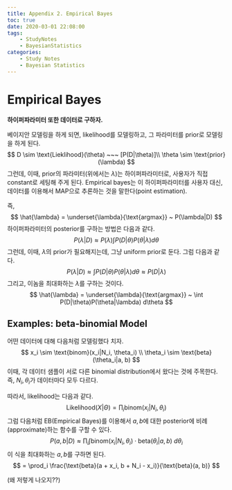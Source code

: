 ```yaml
---
title: Appendix 2. Empirical Bayes
toc: true
date: 2020-03-01 22:08:00
tags:
	- StudyNotes
	- BayesianStatistics
categories:
	- Study Notes
	- Bayesian Statistics
---
```




# Empirical Bayes



**하이퍼파라미터 또한 데이터로 구하자.**

베이지안 모델링을 하게 되면, likelihood를 모델링하고, 그 파라미터를 prior로 모델링을 하게 된다.
$$
D \sim \text{Lieklihood}(\theta) ~~~ [P(D|\theta)]\\
\theta \sim \text{prior}(\lambda)
$$
그런데, 이때, prior의 파라미터(위에서는 $\lambda$)는 하이퍼파라미터로, 사용자가 직접 constant로 세팅해 주게 된다. Empirical bayes는 이 하이퍼파라미터를 사용자 대신, 데이터를 이용해서 MAP으로 추론하는 것을 말한다(point estimation).

즉,
$$
\hat{\lambda} = \underset{\lambda}{\text{argmax}} ~ P(\lambda|D)
$$
하이퍼파라미터의 posterior를 구하는 방법은 다음과 같다.
$$
P(\lambda|D) \approx P(\lambda) \int P(D|\theta)P(\theta|\lambda) d\theta
$$
그런데, 이때, $\lambda$의 prior가 필요해지는데, 그냥 uniform prior로 둔다. 그럼 다음과 같다.
$$
P(\lambda|D) \approx \int P(D|\theta)P(\theta|\lambda) d\theta \approx P(D|\lambda)
$$
 그리고, 이놈을 최대화하는 $\lambda$를 구하는 것이다.
$$
\hat{\lambda} = \underset{\lambda}{\text{argmax}} ~ \int P(D|\theta)P(\theta|\lambda) d\theta
$$


## Examples: beta-binomial Model

어떤 데이터에 대해 다음처럼 모델링했다 치자.
$$
x_i \sim \text{binom}(x_i|N_i, \theta_i) \\
\theta_i \sim \text{beta}(\theta_i|a, b)
$$
이때, 각 데이터 샘플이 서로 다른 binomial distribution에서 왔다는 것에 주목한다. 즉, $N_i, \theta_i$가 데이터마다 모두 다르다.

따라서, likelihood는 다음과 같다.
$$
\text{Likelihood}(X|\Theta) = \prod_i \text{binom}(x_i|N_i, \theta_i)
$$
그럼 다음처럼 EB(Empirical Bayes)를 이용해서 $a, b$에 대한 posterior에 비례(approximate)하는 함수를 구할 수 있다.
$$
P(a, b|D) \approx \prod_i \int \text{binom}(x_i|N_i, \theta_i) \cdot \text{beta}(\theta_i|a, b) ~ d\theta_i
$$
이 식을 최대화하는 $a, b$를 구하면 된다.
$$
= \prod_i \frac{\text{beta}(a + x_i, b + N_i - x_i)}{\text{beta}(a, b)}
$$

(왜 저렇게 나오지??)